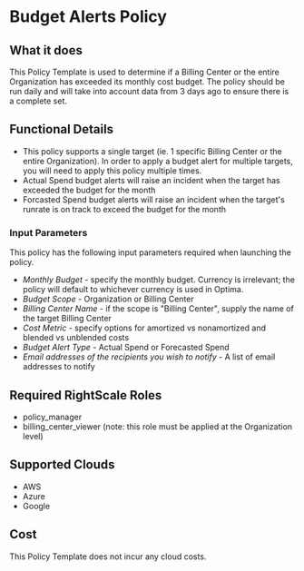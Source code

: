 # Budget Alerts Policy

## What it does

This Policy Template is used to determine if a Billing Center or the entire Organization has exceeded its monthly cost budget. The policy should be run daily and will take into account data from 3 days ago to ensure there is a complete set.

## Functional Details

- This policy supports a single target (ie. 1 specific Billing Center or the entire Organization). In order to apply a budget alert for multiple targets, you will need to apply this policy multiple times.
- Actual Spend budget alerts will raise an incident when the target has exceeded the budget for the month
- Forcasted Spend budget alerts will raise an incident when the target's runrate is on track to exceed the budget for the month

### Input Parameters

This policy has the following input parameters required when launching the policy.

- *Monthly Budget* - specify the monthly budget.  Currency is irrelevant; the policy will default to whichever currency is used in Optima.
- *Budget Scope* - Organization or Billing Center
- *Billing Center Name* - if the scope is "Billing Center", supply the name of the target Billing Center
- *Cost Metric* - specify options for amortized vs nonamortized and blended vs unblended costs
- *Budget Alert Type* - Actual Spend or Forecasted Spend
- *Email addresses of the recipients you wish to notify* - A list of email addresses to notify

## Required RightScale Roles

- policy_manager
- billing_center_viewer (note: this role must be applied at the Organization level)

## Supported Clouds

- AWS
- Azure
- Google

## Cost

This Policy Template does not incur any cloud costs.
